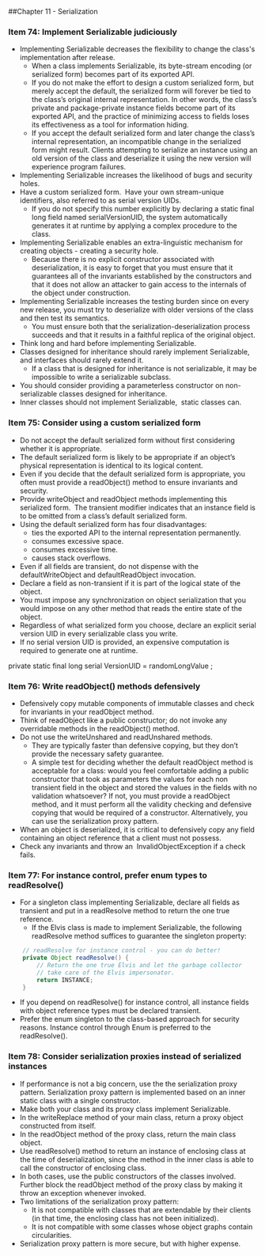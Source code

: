 ##Chapter 11 - Serialization

### Item 74: Implement Serializable judiciously

* Implementing Serializable decreases the flexibility to change the class's implementation after release.
    * When a class implements Serializable, its byte-stream encoding (or serialized form) becomes part of its exported API.
    * If you do not make the effort to design a custom serialized form, but merely accept the default, the serialized form will forever be tied to the class’s original internal representation. In other words, the class’s private and package-private instance fields become part of its exported API, and the practice of minimizing access to fields loses its effectiveness as a tool for information hiding.
    * If you accept the default serialized form and later change the class’s internal representation, an incompatible change in the serialized form might result. Clients attempting to serialize an instance using an old version of the class and deserialize it using the new version will experience program failures.
* Implementing Serializable increases the likelihood of bugs and security holes.
* Have a custom serialized form.  Have your own stream-unique identifiers, also referred to as serial version UIDs.
    * If you do not specify this number explicitly by declaring a static final long field named serialVersionUID, the system automatically generates it at runtime by applying a complex procedure to the class.
* Implementing Serializable enables an extra-linguistic mechanism for creating objects - creating a security hole.
    * Because there is no explicit constructor associated with deserialization, it is easy to forget that you must ensure that it guarantees all of the invariants established by the constructors and that it does not allow an attacker to gain access to the internals of the object under construction.
* Implementing Serializable increases the testing burden since on every new release, you must try to deserialize with older versions of the class and then test its semantics.
    * You must ensure both that the serialization-deserialization process succeeds and that it results in a faithful replica of the original object.
* Think long and hard before implementing Serializable.
* Classes designed for inheritance should rarely implement Serializable, and interfaces should rarely extend it.
    * If a class that is designed for inheritance is not serializable, it may be impossible to write a serializable subclass.
* You should consider providing a parameterless constructor on non-serializable classes designed for inheritance.
* Inner classes should not implement Serializable,  static classes can.

### Item 75: Consider using a custom serialized form

* Do not accept the default serialized form without first considering whether it is appropriate.
* The default serialized form is likely to be appropriate if an object’s physical representation is identical to its logical content.
* Even if you decide that the default serialized form is appropriate, you often must provide a readObject() method to ensure invariants and security.
* Provide writeObject and readObject methods implementing this serialized form.  The transient modifier indicates that an instance field is to be omitted from a class’s default serialized form.
* Using the default serialized form has four disadvantages:
    * ties the exported API to the internal representation permanently.
    * consumes excessive space.
    * consumes excessive time.
    * causes stack overflows.
* Even if all fields are transient, do not dispense with the defaultWriteObject and defaultReadObject invocation.
* Declare a field as non-transient if it is part of the logical state of the object.
* You must impose any synchronization on object serialization that you would impose on any other method that reads the entire state of the object.
* Regardless of what serialized form you choose, declare an explicit serial version UID in every serializable class you write.
* If no serial version UID is provided, an expensive computation is required to generate one at runtime.

private static final long serial VersionUID = randomLongValue ;


### Item 76: Write readObject() methods defensively

* Defensively copy mutable components of immutable classes and check for invariants in your readObject method. 
* Think of readObject like a public constructor; do not invoke any overridable methods in the readObject() method.
* Do not use the writeUnshared and readUnshared methods.
    * They are typically faster than defensive copying, but they don’t provide the necessary safety guarantee.
    * A simple test for deciding whether the default readObject method is acceptable for a class: would you feel comfortable adding a public constructor that took as parameters the values for each non transient field in the object and stored the values in the fields with no validation whatsoever? If not, you must provide a readObject method, and it must perform all the validity checking and defensive copying that would be required of a constructor. Alternatively, you can use the serialization proxy pattern.
* When an object is deserialized, it is critical to defensively copy any field containing an object reference that a client must not possess.
* Check any invariants and throw an  InvalidObjectException if a check fails.

### Item 77: For instance control, prefer enum types to readResolve()

* For a singleton class implementing Serializable, declare all fields as transient and put in a readResolve method to return the one true reference.
    * If the Elvis class is made to implement Serializable, the following readResolve method suffices to guarantee the singleton property: 
```java
    // readResolve for instance control - you can do better! 
    private Object readResolve() { 
        // Return the one true Elvis and let the garbage collector 
        // take care of the Elvis impersonator. 
        return INSTANCE; 
    }
```
* If you depend on readResolve() for instance control, all instance fields with object reference types must be declared transient.
* Prefer the enum singleton to the class-based approach for security reasons. Instance control through Enum is preferred to the readResolve().


### Item 78: Consider serialization proxies instead of serialized instances

* If performance is not a big concern, use the the serialization proxy pattern. Serialization proxy pattern is implemented based on an inner static class with a single constructor.
* Make both your class and its proxy class implement Serializable. 
* In the writeReplace method of your main class, return a proxy object constructed from itself. 
* In the readObject method of the proxy class, return the main class object. 
* Use readResolve() method to return an instance of enclosing class at the time of deserialization, since the method in the inner class is able to call the constructor of enclosing class.
* In both cases, use the public constructors of the classes involved. Further block the readObject method of the proxy class by making it throw an exception whenever invoked.
* Two limitations of the serialization proxy pattern:
    * It is not compatible with classes that are extendable by their clients (in that time, the enclosing class has not been initialized).
    * It is not compatible with some classes whose object graphs contain circularities.
* Serialization proxy pattern is more secure, but with higher expense.